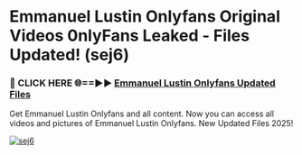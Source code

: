 # Emmanuel Lustin Onlyfans Original Videos 0nlyFans Leaked - Files Updated! (sej6)

<h3>🔴 CLICK HERE 🌐==►► <a href="https://tinyurl.com/ehrbuxhb" rel="nofollow">Emmanuel Lustin Onlyfans Updated Files</a></h3>

Get Emmanuel Lustin Onlyfans and all content. Now you can access all videos and pictures of Emmanuel Lustin Onlyfans. New Updated Files 2025!

[![sej6](https://i.imgur.com/lVYEuWS.gif)](https://tinyurl.com/ehrbuxhb)
